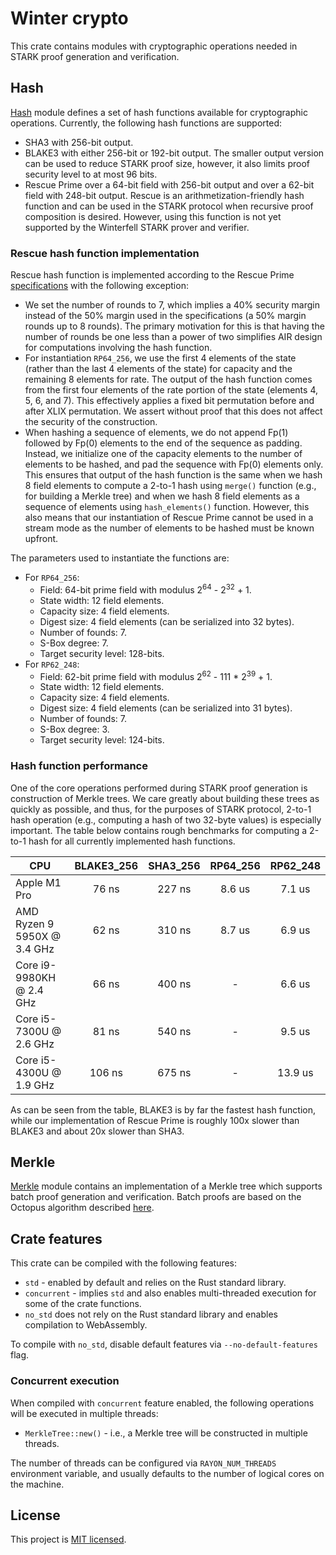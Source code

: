 # Winter crypto
This crate contains modules with cryptographic operations needed in STARK proof generation and verification.

## Hash
[Hash](src/hash) module defines a set of hash functions available for cryptographic operations. Currently, the following hash functions are supported:
 
* SHA3 with 256-bit output.
* BLAKE3 with either 256-bit or 192-bit output. The smaller output version can be used to reduce STARK proof size, however, it also limits proof security level to at most 96 bits.
* Rescue Prime over a 64-bit field with 256-bit output and over a 62-bit field with 248-bit output. Rescue is an arithmetization-friendly hash function and can be used in the STARK protocol when recursive proof composition is desired. However, using this function is not yet supported by the Winterfell STARK prover and verifier.

### Rescue hash function implementation
Rescue hash function is implemented according to the Rescue Prime [specifications](https://eprint.iacr.org/2020/1143.pdf) with the following exception:
* We set the number of rounds to 7, which implies a 40% security margin instead of the 50% margin used in the specifications (a 50% margin rounds up to 8 rounds). The primary motivation for this is that having the number of rounds be one less than a power of two simplifies AIR design for computations involving the hash function.
* For instantiation `RP64_256`, we use the first 4 elements of the state (rather than the last 4 elements of the state) for capacity and the remaining 8 elements for rate. The output of the hash function comes from the first four elements of the rate portion of the state (elements 4, 5, 6, and 7). This effectively applies a fixed bit permutation before and after XLIX permutation. We assert without proof that this does not affect the security of the construction.
* When hashing a sequence of elements, we do not append Fp(1) followed by Fp(0) elements to the end of the sequence as padding. Instead, we initialize one of the capacity elements to the number of elements to be hashed, and pad the sequence with Fp(0) elements only. This ensures that output of the hash function is the same when we hash 8 field elements to compute a 2-to-1 hash using `merge()` function (e.g., for building a Merkle tree) and when we hash 8 field elements as a sequence of elements using `hash_elements()` function. However, this also means that our instantiation of Rescue Prime cannot be used in a stream mode as the number of elements to be hashed must be known upfront.

The parameters used to instantiate the functions are:
* For `RP64_256`:
  - Field: 64-bit prime field with modulus 2<sup>64</sup> - 2<sup>32</sup> + 1.
  - State width: 12 field elements.
  - Capacity size: 4 field elements.
  - Digest size: 4 field elements (can be serialized into 32 bytes).
  - Number of founds: 7.
  - S-Box degree: 7.
  - Target security level: 128-bits.
* For `RP62_248`:
  - Field: 62-bit prime field with modulus 2<sup>62</sup> - 111 * 2<sup>39</sup> + 1.
  - State width: 12 field elements.
  - Capacity size: 4 field elements.
  - Digest size: 4 field elements (can be serialized into 31 bytes).
  - Number of founds: 7.
  - S-Box degree: 3.
  - Target security level: 124-bits.

### Hash function performance
One of the core operations performed during STARK proof generation is construction of Merkle trees. We care greatly about building these trees as quickly as possible, and thus, for the purposes of STARK protocol, 2-to-1 hash operation (e.g., computing a hash of two 32-byte values) is especially important. The table below contains rough benchmarks for computing a 2-to-1 hash for all currently implemented hash functions.

| CPU                         | BLAKE3_256 | SHA3_256 | RP64_256 | RP62_248 |
| --------------------------- | :--------: | :------: | :------: | :------: |
| Apple M1 Pro                | 76 ns      | 227 ns   | 8.6 us   | 7.1 us   |
| AMD Ryzen 9 5950X @ 3.4 GHz | 62 ns      | 310 ns   | 8.7 us   | 6.9 us   |
| Core i9-9980KH @ 2.4 GHz    | 66 ns      | 400 ns   | -        | 6.6 us   |
| Core i5-7300U @ 2.6 GHz     | 81 ns      | 540 ns   | -        | 9.5 us   |
| Core i5-4300U @ 1.9 GHz     | 106 ns     | 675 ns   | -        | 13.9 us  |

As can be seen from the table, BLAKE3 is by far the fastest hash function, while our implementation of Rescue Prime is roughly 100x slower than BLAKE3 and about 20x slower than SHA3.

## Merkle
[Merkle](src/merkle) module contains an implementation of a Merkle tree which supports batch proof generation and verification. Batch proofs are based on the Octopus algorithm described [here](https://eprint.iacr.org/2017/933).

## Crate features
This crate can be compiled with the following features:

* `std` - enabled by default and relies on the Rust standard library.
* `concurrent` - implies `std` and also enables multi-threaded execution for some of the crate functions.
* `no_std` does not rely on the Rust standard library and enables compilation to WebAssembly.

To compile with `no_std`, disable default features via `--no-default-features` flag.

### Concurrent execution
When compiled with `concurrent` feature enabled, the following operations will be executed in multiple threads:

* `MerkleTree::new()` - i.e., a Merkle tree will be constructed in multiple threads.

The number of threads can be configured via `RAYON_NUM_THREADS` environment variable, and usually defaults to the number of logical cores on the machine.

License
-------

This project is [MIT licensed](../LICENSE).